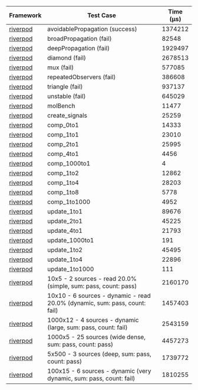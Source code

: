 | Framework | Test Case | Time (μs) |
| --- | --- | --- |
| [riverpod](https://github.com/rrousselGit/riverpod) | avoidablePropagation (success) | 1374212 |
| [riverpod](https://github.com/rrousselGit/riverpod) | broadPropagation (fail) | 82548 |
| [riverpod](https://github.com/rrousselGit/riverpod) | deepPropagation (fail) | 1929497 |
| [riverpod](https://github.com/rrousselGit/riverpod) | diamond (fail) | 2678513 |
| [riverpod](https://github.com/rrousselGit/riverpod) | mux (fail) | 577085 |
| [riverpod](https://github.com/rrousselGit/riverpod) | repeatedObservers (fail) | 386608 |
| [riverpod](https://github.com/rrousselGit/riverpod) | triangle (fail) | 937137 |
| [riverpod](https://github.com/rrousselGit/riverpod) | unstable (fail) | 645029 |
| [riverpod](https://github.com/rrousselGit/riverpod) | molBench | 11477 |
| [riverpod](https://github.com/rrousselGit/riverpod) | create_signals | 25259 |
| [riverpod](https://github.com/rrousselGit/riverpod) | comp_0to1 | 14333 |
| [riverpod](https://github.com/rrousselGit/riverpod) | comp_1to1 | 23010 |
| [riverpod](https://github.com/rrousselGit/riverpod) | comp_2to1 | 25995 |
| [riverpod](https://github.com/rrousselGit/riverpod) | comp_4to1 | 4456 |
| [riverpod](https://github.com/rrousselGit/riverpod) | comp_1000to1 | 4 |
| [riverpod](https://github.com/rrousselGit/riverpod) | comp_1to2 | 12862 |
| [riverpod](https://github.com/rrousselGit/riverpod) | comp_1to4 | 28203 |
| [riverpod](https://github.com/rrousselGit/riverpod) | comp_1to8 | 5778 |
| [riverpod](https://github.com/rrousselGit/riverpod) | comp_1to1000 | 4952 |
| [riverpod](https://github.com/rrousselGit/riverpod) | update_1to1 | 89676 |
| [riverpod](https://github.com/rrousselGit/riverpod) | update_2to1 | 45225 |
| [riverpod](https://github.com/rrousselGit/riverpod) | update_4to1 | 21793 |
| [riverpod](https://github.com/rrousselGit/riverpod) | update_1000to1 | 191 |
| [riverpod](https://github.com/rrousselGit/riverpod) | update_1to2 | 45495 |
| [riverpod](https://github.com/rrousselGit/riverpod) | update_1to4 | 22896 |
| [riverpod](https://github.com/rrousselGit/riverpod) | update_1to1000 | 111 |
| [riverpod](https://github.com/rrousselGit/riverpod) | 10x5 - 2 sources - read 20.0% (simple, sum: pass, count: pass) | 2160170 |
| [riverpod](https://github.com/rrousselGit/riverpod) | 10x10 - 6 sources - dynamic - read 20.0% (dynamic, sum: pass, count: fail) | 1457403 |
| [riverpod](https://github.com/rrousselGit/riverpod) | 1000x12 - 4 sources - dynamic (large, sum: pass, count: fail) | 2543159 |
| [riverpod](https://github.com/rrousselGit/riverpod) | 1000x5 - 25 sources (wide dense, sum: pass, count: pass) | 4457273 |
| [riverpod](https://github.com/rrousselGit/riverpod) | 5x500 - 3 sources (deep, sum: pass, count: pass) | 1739772 |
| [riverpod](https://github.com/rrousselGit/riverpod) | 100x15 - 6 sources - dynamic (very dynamic, sum: pass, count: fail) | 1810255 |
